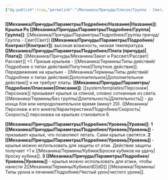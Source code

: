 ```yaml
---
{"dg-publish":true,"permalink":"/Механика/Причуды/Список/Группа - Свет/Крылья Ра/","noteIcon":"","created":"2025-07-12T09:55:57.985+03:00","updated":"2025-07-29T23:55:56.908+03:00"}
---
```


**[[Механика/Причуды/Параметры/Подробнее/Название\|Название]]**: **Крылья Ра**
**[[Механика/Причуды/Параметры/Подробнее/Группа\|Группа]]**: [[Механика/Причуды/Параметры/Подробнее/Группы причуд/Группа - Свет\|Свет]] 
**[[Механика/Причуды/Параметры/Подробнее/Контраст\|Контраст]]**: высокая влажность, низкая температура.
**[[Механика/Причуды/Параметры/Подробнее/Плата (причуда)\|Плата]]**: [[Механика/Причуды/Механики/Закат и Рассвет/Рассвет\|Рассвет]] +1. Призыв крыльев - [[Механика/Термины/Типы действий/Подробнее о типах действий/Попутное\|Попутное действие]]. Передвижение на крыльях - [[Механика/Термины/Типы действий/Подробнее о типах действий/Дополнительное\|Дополнительное действие]] и не требует платы.
**[[Механика/Причуды/Параметры/Подробнее/Описание\|Описание]]**: [[system/templates/Персонаж\|Персонаж]] призывает крылья за спиной, словно сотканные из света. [[Механика/Термины/Без группы/Длительность\|Длительность]] - до конца боя или непродолжительное время (минут 20). [[Механика/Персонаж и его анкета/Характеристики/Подробнее/Скорость\|Скорость]] персонажа на крыльях становится 6.

**[[Механика/Причуды/Параметры/Подробнее/Уровень\|Уровни]]**:
**1 [[Механика/Причуды/Параметры/Подробнее/Уровень\|Уровень]]** - призывает крылья, что позволяют летать. Сами крылья светятся.
**2 [[Механика/Причуды/Параметры/Подробнее/Уровень\|Уровень]]** - крылья можно использовать для защиты от атак. Действие защиты получает +1 к [[Механика/Термины/Кубики/Броски кубиков на удачу\|броску кубика]].
**3 [[Механика/Причуды/Параметры/Подробнее/Уровень\|Уровень]]** - крылья можно использовать для атаки, чтобы нанести 2[[Механика/Термины/Кубики/dD\|dD]] [[Механика/Термины/Типы урона и лечения/Подробнее/Чистый урон\|чистого урона]].